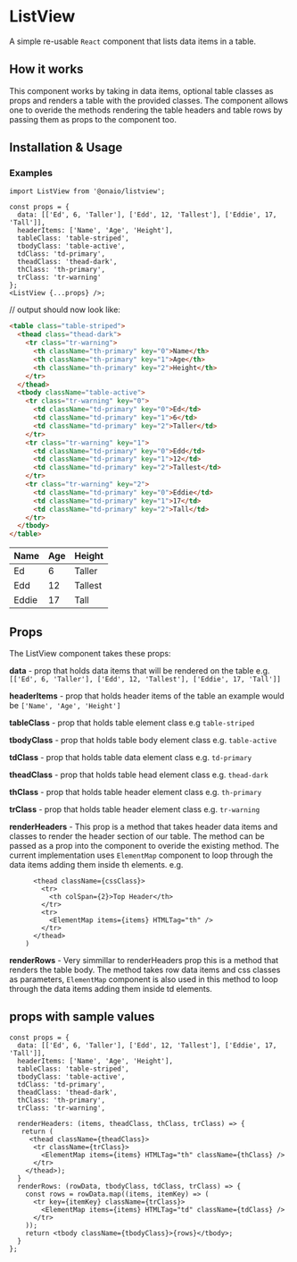 # ListView

A simple re-usable `React` component that lists data items in a table.

## How it works

This component works by taking in data items, optional table classes as props and renders a table with the provided classes. The component allows one to overide the methods rendering the table headers and table rows by passing them as props to the component too.

## Installation & Usage

### Examples

```tsx
import ListView from '@onaio/listview';

const props = {
  data: [['Ed', 6, 'Taller'], ['Edd', 12, 'Tallest'], ['Eddie', 17, 'Tall']],
  headerItems: ['Name', 'Age', 'Height'],
  tableClass: 'table-striped',
  tbodyClass: 'table-active',
  tdClass: 'td-primary',
  theadClass: 'thead-dark',
  thClass: 'th-primary',
  trClass: 'tr-warning'
};
<ListView {...props} />;
```

// output should now look like:

```html snippet
<table class="table-striped">
  <thead class="thead-dark">
    <tr class="tr-warning">
      <th className="th-primary" key="0">Name</th>
      <th className="th-primary" key="1">Age</th>
      <th className="th-primary" key="2">Height</th>
    </tr>
  </thead>
  <tbody className="table-active">
    <tr class="tr-warning" key="0">
      <td className="td-primary" key="0">Ed</td>
      <td className="td-primary" key="1">6</td>
      <td className="td-primary" key="2">Taller</td>
    </tr>
    <tr class="tr-warning" key="1">
      <td className="td-primary" key="0">Edd</td>
      <td className="td-primary" key="1">12</td>
      <td className="td-primary" key="2">Tallest</td>
    </tr>
    <tr class="tr-warning" key="2">
      <td className="td-primary" key="0">Eddie</td>
      <td className="td-primary" key="1">17</td>
      <td className="td-primary" key="2">Tall</td>
    </tr>
  </tbody>
</table>
```

 <table class="table-striped">
      <thead class="thead-dark">
        <tr class="tr-warning">
          <th className="th-primary" key="0"> Name </th>
          <th className="th-primary" key="1"> Age </th>
          <th className="th-primary" key="2"> Height </th>
        </tr>
      </thead>
      <tbody className="table-active">
        <tr class="tr-warning" key="0">
          <td className="td-primary" key="0"> Ed </td>
          <td className="td-primary" key="1"> 6 </td>
          <td className="td-primary" key="2"> Taller </td>
        </tr>
        <tr class="tr-warning" key="1">
          <td className="td-primary" key="0"> Edd </td>
          <td className="td-primary" key="1"> 12 </td>
          <td className="td-primary" key="2"> Tallest </td>
        </tr>
        <tr class="tr-warning" key="2">
          <td className="td-primary" key="0"> Eddie </td>
          <td className="td-primary" key="1"> 17 </td>
          <td className="td-primary" key="2"> Tall </td>
        </tr>
      </tbody>
  </table>

## Props

The ListView component takes these props:

**data** - prop that holds data items that will be rendered on the table e.g. `[['Ed', 6, 'Taller'], ['Edd', 12, 'Tallest'], ['Eddie', 17, 'Tall']]`

**headerItems** - prop that holds header items of the table an example would be `['Name', 'Age', 'Height']`

**tableClass** - prop that holds table element class e.g `table-striped`

**tbodyClass** - prop that holds table body element class e.g. `table-active`

**tdClass** - prop that holds table data element class e.g. `td-primary`

**theadClass** - prop that holds table head element class e.g. `thead-dark`

**thClass** - prop that holds table header element class e.g. `th-primary`

**trClass** - prop that holds table header element class e.g. `tr-warning`

**renderHeaders** - This prop is a method that takes header data items and classes to render the header section of our table. The method can be passed as a prop into the component to overide the existing method. The current implementation uses `ElementMap` component to loop through the data items adding them inside th elements.
e.g.

```renderHeaders: (items, cssClass) => (
      <thead className={cssClass}>
        <tr>
          <th colSpan={2}>Top Header</th>
        </tr>
        <tr>
          <ElementMap items={items} HTMLTag="th" />
        </tr>
      </thead>
    )
```

**renderRows** - Very simmillar to renderHeaders prop this is a method that renders the table body. The method takes row data items and css classes as parameters, `ElementMap` component is also used in this method to loop through the data items adding them inside td elements.

## props with sample values

```tsx
const props = {
  data: [['Ed', 6, 'Taller'], ['Edd', 12, 'Tallest'], ['Eddie', 17, 'Tall']],
  headerItems: ['Name', 'Age', 'Height'],
  tableClass: 'table-striped',
  tbodyClass: 'table-active',
  tdClass: 'td-primary',
  theadClass: 'thead-dark',
  thClass: 'th-primary',
  trClass: 'tr-warning',

  renderHeaders: (items, theadClass, thClass, trClass) => {
   return (
     <thead className={theadClass}>
      <tr className={trClass}>
        <ElementMap items={items} HTMLTag="th" className={thClass} />
      </tr>
    </thead>);
  }
  renderRows: (rowData, tbodyClass, tdClass, trClass) => {
    const rows = rowData.map((items, itemKey) => (
      <tr key={itemKey} className={trClass}>
        <ElementMap items={items} HTMLTag="td" className={tdClass} />
      </tr>
    ));
    return <tbody className={tbodyClass}>{rows}</tbody>;
  }
};
```
